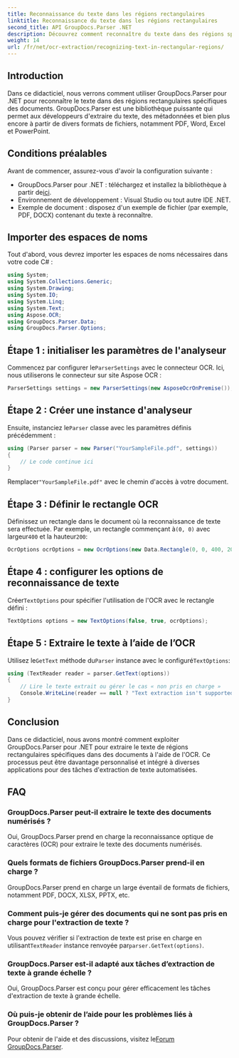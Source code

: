 ```yaml
---
title: Reconnaissance du texte dans les régions rectangulaires
linktitle: Reconnaissance du texte dans les régions rectangulaires
second_title: API GroupDocs.Parser .NET
description: Découvrez comment reconnaître du texte dans des régions spécifiques de documents à l'aide de GroupDocs.Parser pour .NET avec fonctionnalités OCR.
weight: 14
url: /fr/net/ocr-extraction/recognizing-text-in-rectangular-regions/
---
```

## Introduction
Dans ce didacticiel, nous verrons comment utiliser GroupDocs.Parser pour .NET pour reconnaître le texte dans des régions rectangulaires spécifiques des documents. GroupDocs.Parser est une bibliothèque puissante qui permet aux développeurs d'extraire du texte, des métadonnées et bien plus encore à partir de divers formats de fichiers, notamment PDF, Word, Excel et PowerPoint.
## Conditions préalables
Avant de commencer, assurez-vous d'avoir la configuration suivante :
-  GroupDocs.Parser pour .NET : téléchargez et installez la bibliothèque à partir de[ici](https://releases.groupdocs.com/parser/net/).
- Environnement de développement : Visual Studio ou tout autre IDE .NET.
- Exemple de document : disposez d'un exemple de fichier (par exemple, PDF, DOCX) contenant du texte à reconnaître.

## Importer des espaces de noms
Tout d'abord, vous devrez importer les espaces de noms nécessaires dans votre code C# :
```csharp
using System;
using System.Collections.Generic;
using System.Drawing;
using System.IO;
using System.Linq;
using System.Text;
using Aspose.OCR;
using GroupDocs.Parser.Data;
using GroupDocs.Parser.Options;
```
## Étape 1 : initialiser les paramètres de l'analyseur
 Commencez par configurer le`ParserSettings` avec le connecteur OCR. Ici, nous utiliserons le connecteur sur site Aspose OCR :
```csharp
ParserSettings settings = new ParserSettings(new AsposeOcrOnPremise());
```
## Étape 2 : Créer une instance d'analyseur
 Ensuite, instanciez le`Parser` classe avec les paramètres définis précédemment :
```csharp
using (Parser parser = new Parser("YourSampleFile.pdf", settings))
{
    // Le code continue ici
}
```
 Remplacer`"YourSampleFile.pdf"` avec le chemin d'accès à votre document.
## Étape 3 : Définir le rectangle OCR
 Définissez un rectangle dans le document où la reconnaissance de texte sera effectuée. Par exemple, un rectangle commençant à`(0, 0)` avec largeur`400` et la hauteur`200`:
```csharp
OcrOptions ocrOptions = new OcrOptions(new Data.Rectangle(0, 0, 400, 200));
```
## Étape 4 : configurer les options de reconnaissance de texte
 Créer`TextOptions` pour spécifier l'utilisation de l'OCR avec le rectangle défini :
```csharp
TextOptions options = new TextOptions(false, true, ocrOptions);
```
## Étape 5 : Extraire le texte à l’aide de l’OCR
 Utilisez le`GetText` méthode du`Parser` instance avec le configuré`TextOptions`:
```csharp
using (TextReader reader = parser.GetText(options))
{
    // Lire le texte extrait ou gérer le cas « non pris en charge »
    Console.WriteLine(reader == null ? "Text extraction isn't supported" : reader.ReadToEnd());
}
```

## Conclusion
Dans ce didacticiel, nous avons montré comment exploiter GroupDocs.Parser pour .NET pour extraire le texte de régions rectangulaires spécifiques dans des documents à l'aide de l'OCR. Ce processus peut être davantage personnalisé et intégré à diverses applications pour des tâches d'extraction de texte automatisées.

## FAQ
### GroupDocs.Parser peut-il extraire le texte des documents numérisés ?
Oui, GroupDocs.Parser prend en charge la reconnaissance optique de caractères (OCR) pour extraire le texte des documents numérisés.
### Quels formats de fichiers GroupDocs.Parser prend-il en charge ?
GroupDocs.Parser prend en charge un large éventail de formats de fichiers, notamment PDF, DOCX, XLSX, PPTX, etc.
### Comment puis-je gérer des documents qui ne sont pas pris en charge pour l'extraction de texte ?
 Vous pouvez vérifier si l'extraction de texte est prise en charge en utilisant`TextReader` instance renvoyée par`parser.GetText(options)`.
### GroupDocs.Parser est-il adapté aux tâches d’extraction de texte à grande échelle ?
Oui, GroupDocs.Parser est conçu pour gérer efficacement les tâches d'extraction de texte à grande échelle.
### Où puis-je obtenir de l’aide pour les problèmes liés à GroupDocs.Parser ?
 Pour obtenir de l'aide et des discussions, visitez le[Forum GroupDocs.Parser](https://forum.groupdocs.com/c/parser/17).